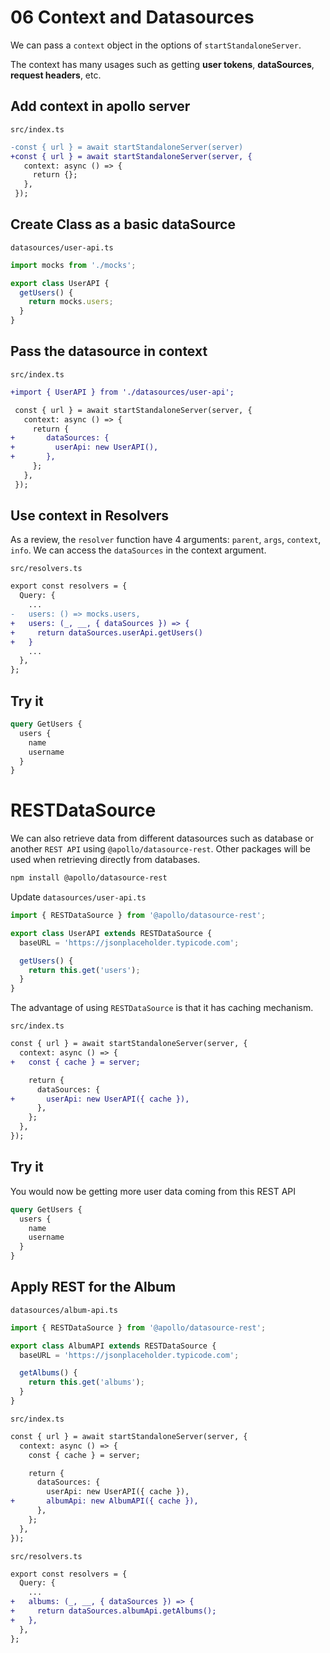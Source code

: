 # 06 Context and Datasources

We can pass a `context` object in the options of `startStandaloneServer`.

The context has many usages such as getting **user tokens**, **dataSources**, **request headers**, etc.

## Add context in apollo server

`src/index.ts`

```diff
-const { url } = await startStandaloneServer(server)
+const { url } = await startStandaloneServer(server, {
   context: async () => {
     return {};
   },
 });
```

## Create Class as a basic dataSource

`datasources/user-api.ts`

```ts
import mocks from './mocks';

export class UserAPI {
  getUsers() {
    return mocks.users;
  }
}
```

## Pass the datasource in context

`src/index.ts`

```diff
+import { UserAPI } from './datasources/user-api';

 const { url } = await startStandaloneServer(server, {
   context: async () => {
     return {
+       dataSources: {
+         userApi: new UserAPI(),
+       },
     };
   },
 });
```

## Use context in Resolvers

As a review, the `resolver` function have 4 arguments: `parent`, `args`, `context`, `info`. We can access the `dataSources` in the context argument.

`src/resolvers.ts`

```diff
export const resolvers = {
  Query: {
    ...
-   users: () => mocks.users,
+   users: (_, __, { dataSources }) => {
+     return dataSources.userApi.getUsers()
+   }
    ...
  },
};
```

## Try it

```graphql
query GetUsers {
  users {
    name
    username
  }
}
```

# RESTDataSource

We can also retrieve data from different datasources such as database or another `REST API` using `@apollo/datasource-rest`. Other packages will be used when retrieving directly from databases.

```bash
npm install @apollo/datasource-rest
```

Update `datasources/user-api.ts`

```ts
import { RESTDataSource } from '@apollo/datasource-rest';

export class UserAPI extends RESTDataSource {
  baseURL = 'https://jsonplaceholder.typicode.com';

  getUsers() {
    return this.get('users');
  }
}
```

The advantage of using `RESTDataSource` is that it has caching mechanism.

`src/index.ts`

```diff
const { url } = await startStandaloneServer(server, {
  context: async () => {
+   const { cache } = server;

    return {
      dataSources: {
+       userApi: new UserAPI({ cache }),
      },
    };
  },
});
```

## Try it

You would now be getting more user data coming from this REST API

```graphql
query GetUsers {
  users {
    name
    username
  }
}
```

## Apply REST for the Album

`datasources/album-api.ts`

```ts
import { RESTDataSource } from '@apollo/datasource-rest';

export class AlbumAPI extends RESTDataSource {
  baseURL = 'https://jsonplaceholder.typicode.com';

  getAlbums() {
    return this.get('albums');
  }
}
```

`src/index.ts`

```diff
const { url } = await startStandaloneServer(server, {
  context: async () => {
    const { cache } = server;

    return {
      dataSources: {
        userApi: new UserAPI({ cache }),
+       albumApi: new AlbumAPI({ cache }),
      },
    };
  },
});
```

`src/resolvers.ts`

```diff
export const resolvers = {
  Query: {
    ...
+   albums: (_, __, { dataSources }) => {
+     return dataSources.albumApi.getAlbums();
+   },
  },
};
```

